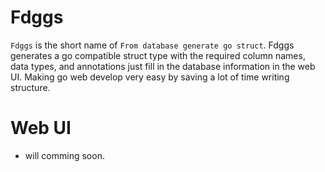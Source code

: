 # Fdggs
`Fdggs` is the short name of `From database generate go struct`.
Fdggs generates a go compatible struct type with the required column names, data types, and annotations just fill in the database information in the web UI. Making go web develop very easy by saving a lot of time writing structure.
# Web UI
- will comming soon.

